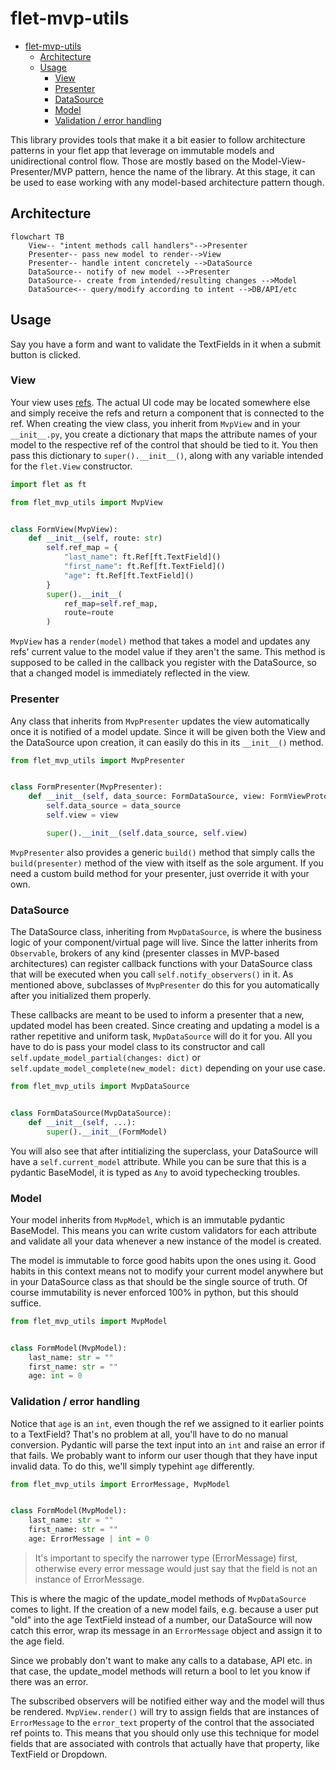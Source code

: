 # flet-mvp-utils

- [flet-mvp-utils](#flet-mvp-utils)
  - [Architecture](#architecture)
  - [Usage](#usage)
    - [View](#view)
    - [Presenter](#presenter)
    - [DataSource](#datasource)
    - [Model](#model)
    - [Validation / error handling](#validation--error-handling)

This library provides tools that make it a bit easier
to follow architecture patterns in your flet app
that leverage on immutable models and unidirectional control flow.
Those are mostly based on the Model-View-Presenter/MVP pattern,
hence the name of the library.
At this stage,
it can be used to ease working with any model-based architecture pattern though.

## Architecture

```mermaid
flowchart TB
    View-- "intent methods call handlers"-->Presenter
    Presenter-- pass new model to render-->View
    Presenter-- handle intent concretely -->DataSource
    DataSource-- notify of new model -->Presenter
    DataSource-- create from intended/resulting changes -->Model
    DataSource<-- query/modify according to intent -->DB/API/etc
```

## Usage

Say you have a form and want to validate the TextFields in it
when a submit button is clicked.

### View

Your view uses [refs](https://flet.dev/docs/guides/python/control-refs/).
The actual UI code may be located somewhere else
and simply receive the refs and return a component that is connected to the ref.
When creating the view class, you inherit from `MvpView`
and in your `__init__.py`, you create a dictionary that maps the attribute names
of your model to the respective ref
of the control that should be tied to it.
You then pass this dictionary to `super().__init__()`,
along with any variable intended for the `flet.View` constructor.

```python
import flet as ft

from flet_mvp_utils import MvpView


class FormView(MvpView):
    def __init__(self, route: str)
        self.ref_map = {
            "last_name": ft.Ref[ft.TextField]()
            "first_name": ft.Ref[ft.TextField]()
            "age": ft.Ref[ft.TextField]()
        }
        super().__init__(
            ref_map=self.ref_map,
            route=route
        )

```

`MvpView` has a `render(model)` method that takes a model
and updates any refs' current value to the model value if they aren't the same.
This method is supposed to be called in the callback
you register with the DataSource,
so that a changed model is immediately reflected in the view.

### Presenter

Any class that inherits from `MvpPresenter` updates the view automatically
once it is notified of a model update.
Since it will be given both the View and the DataSource upon creation,
it can easily do this in its `__init__()` method.

```python
from flet_mvp_utils import MvpPresenter


class FormPresenter(MvpPresenter):
    def __init__(self, data_source: FormDataSource, view: FormViewProtocol):
        self.data_source = data_source
        self.view = view

        super().__init__(self.data_source, self.view)
```

`MvpPresenter` also provides a generic `build()` method
that simply calls the `build(presenter)` method of the view
with itself as the sole argument.
If you need a custom build method for your presenter,
just override it with your own.

### DataSource

The DataSource class, inheriting from `MvpDataSource`,
is where the business logic of your component/virtual page will live.
Since the latter inherits from `Observable`,
brokers of any kind (presenter classes in MVP-based architectures)
can register callback functions with your DataSource class
that will be executed when you call `self.notify_observers()` in it.
As mentioned above, subclasses of `MvpPresenter` do this for you automatically
after you initialized them properly.

These callbacks are meant to be used to inform a presenter that a new,
updated model has been created.
Since creating and updating a model is a rather repetitive and uniform task,
`MvpDataSource` will do it for you.
All you have to do is pass your model class to its constructor
and call `self.update_model_partial(changes: dict)`
or `self.update_model_complete(new_model: dict)` depending on your use case.

```python
from flet_mvp_utils import MvpDataSource


class FormDataSource(MvpDataSource):
    def __init__(self, ...):
        super().__init__(FormModel)
```

You will also see that after intitializing the superclass,
your DataSource will have a `self.current_model` attribute.
While you can be sure that this is a pydantic BaseModel,
it is typed as `Any` to avoid typechecking troubles.

### Model

Your model inherits from `MvpModel`,
which is an immutable pydantic BaseModel.
This means you can write custom validators for each attribute
and validate all your data whenever a new instance of the model is created.

The model is immutable to force good habits upon the ones using it.
Good habits in this context means not to modify your current model anywhere
but in your DataSource class as that should be the single source of truth.
Of course immutability is never enforced 100% in python,
but this should suffice.

```python
from flet_mvp_utils import MvpModel


class FormModel(MvpModel):
    last_name: str = ""
    first_name: str = ""
    age: int = 0
```

### Validation / error handling

Notice that `age` is an `int`,
even though the ref we assigned to it earlier points to a TextField?
That's no problem at all,
you'll have to do no manual conversion.
Pydantic will parse the text input into an `int`
and raise an error if that fails.
We probably want to inform our user though that they have input invalid data.
To do this, we'll simply typehint `age` differently.

```python
from flet_mvp_utils import ErrorMessage, MvpModel


class FormModel(MvpModel):
    last_name: str = ""
    first_name: str = ""
    age: ErrorMessage | int = 0
```

> It's important to specify the narrower type (ErrorMessage) first,
> otherwise every error message would just say
> that the field is not an instance of ErrorMessage.

This is where the magic of the update_model methods of `MvpDataSource` comes to light.
If the creation of a new model fails,
e.g. because a user put "old" into the age TextField instead of a number,
our DataSource will now catch this error,
wrap its message in an `ErrorMessage` object
and assign it to the age field.

Since we probably don't want to make any calls to a database, API etc. in that case,
the update_model methods will return a bool
to let you know if there was an error.

The subscribed observers will be notified either way
and the model will thus be rendered.
`MvpView.render()` will try to assign fields that are instances of `ErrorMessage`
to the `error_text` property of the control that the associated ref points to.
This means that you should only use this technique for model fields
that are associated with controls that actually have that property,
like TextField or Dropdown.
